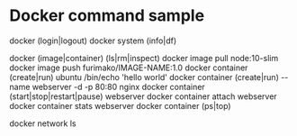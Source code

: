 
# Docker command sample
docker (login|logout)
docker system (info|df)

docker (image|container) (ls|rm|inspect)
docker image pull node:10-slim
docker image push furimako/IMAGE-NAME:1.0
docker container (create|run) ubuntu /bin/echo 'hello world'
docker container (create|run) --name webserver -d -p 80:80 nginx
docker container (start|stop|restart|pause) webserver
docker container attach webserver
docker container stats webserver
docker container (ps|top)

docker network ls
